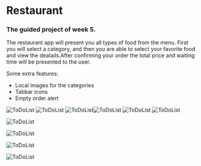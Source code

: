 # Restaurant


### The guided project of week 5.

The restaurant app will present you all types of food from the menu. First you will select a category, and then you are able to select your favorite food and view the deatails.After confirming your order the total price and waiting time
will be presented to the user.

Some extra features:

- Local images for the categories
- Tabbar icons
- Empty order alert



![ToDoList](/Restaurant/doc/CategoryScreen.png) ![ToDoList](/Restaurant/doc/MenuScreen.png) ![ToDoList](/Restaurant/doc/DetailScreen.png)![ToDoList](/Restaurant/doc/OrderScreen.png) ![ToDoList](/Restaurant/doc/Confirmation.png) ![ToDoList](/Restaurant/doc/WaitTime.png)

![ToDoList](/Restaurant/doc/CategoryScreenL.png)

![ToDoList](/Restaurant/doc/MenuScreenL.png)

![ToDoList](/Restaurant/doc/DetailScreenL.png)

![ToDoList](/Restaurant/doc/OrderScreenL.png)


